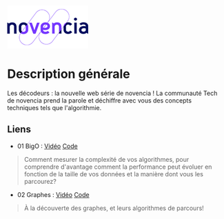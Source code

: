 ![Logo of the project](https://github.com/novencia/TechVideos/blob/main/LogoNovencia.png)

# Description générale
Les décodeurs : la nouvelle web série de novencia ! La communauté Tech de novencia prend la parole et déchiffre avec vous des concepts techniques tels que l'algorithmie.

## Liens

- 01 BigO : [Vidéo](https://youtu.be/DKmpJLzAq9I) [Code](https://github.com/novencia/TechVideos/tree/main/Video01-BigO)
>Comment mesurer la complexité de vos algorithmes, pour comprendre d'avantage comment la performance peut évoluer en fonction de la taille de vos données et la manière dont vous les parcourez?
- 02 Graphes : [Vidéo](https://youtu.be/T3C6H-M5vbA) [Code](https://github.com/novencia/TechVideos/tree/main/Video02-Graphes)
>À la découverte des graphes, et leurs algorithmes de parcours!
